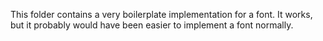 This folder contains a very boilerplate implementation for a font.
It works, but it probably would have been easier to implement a font normally.